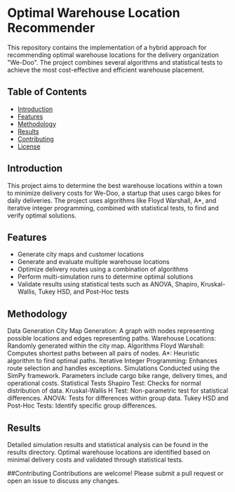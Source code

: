 # Optimal Warehouse Location Recommender

This repository contains the implementation of a hybrid approach for recommending optimal warehouse locations for the delivery organization "We-Doo". The project combines several algorithms and statistical tests to achieve the most cost-effective and efficient warehouse placement.

## Table of Contents

- [Introduction](#introduction)
- [Features](#features)
- [Methodology](#methodology)
- [Results](#results)
- [Contributing](#contributing)
- [License](#license)

## Introduction

This project aims to determine the best warehouse locations within a town to minimize delivery costs for We-Doo, a startup that uses cargo bikes for daily deliveries. The project uses algorithms like Floyd Warshall, A*, and iterative integer programming, combined with statistical tests, to find and verify optimal solutions.

## Features

- Generate city maps and customer locations
- Generate and evaluate multiple warehouse locations
- Optimize delivery routes using a combination of algorithms
- Perform multi-simulation runs to determine optimal solutions
- Validate results using statistical tests such as ANOVA, Shapiro, Kruskal-Wallis, Tukey HSD, and Post-Hoc tests

## Methodology
Data Generation
City Map Generation: A graph with nodes representing possible locations and edges representing paths.
Warehouse Locations: Randomly generated within the city map.
Algorithms
Floyd Warshall: Computes shortest paths between all pairs of nodes.
A*: Heuristic algorithm to find optimal paths.
Iterative Integer Programming: Enhances route selection and handles exceptions.
Simulations
Conducted using the SimPy framework.
Parameters include cargo bike range, delivery times, and operational costs.
Statistical Tests
Shapiro Test: Checks for normal distribution of data.
Kruskal-Wallis H Test: Non-parametric test for statistical differences.
ANOVA: Tests for differences within group data.
Tukey HSD and Post-Hoc Tests: Identify specific group differences.

## Results
Detailed simulation results and statistical analysis can be found in the results directory.
Optimal warehouse locations are identified based on minimal delivery costs and validated through statistical tests.

##Contributing
Contributions are welcome! Please submit a pull request or open an issue to discuss any changes.

